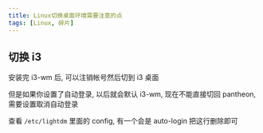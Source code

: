 ```yaml
---
title: Linux切换桌面环境需要注意的点
tags: [Linux, 碎片]
---
```


## 切换 i3

安装完 i3-wm 后, 可以注销帐号然后切到 i3 桌面

但是如果你设置了自动登录, 以后就会默认 i3-wm, 现在不能直接切回 pantheon, 需要设置取消自动登录

查看 `/etc/lightdm` 里面的 config, 有一个会是 auto-login 把这行删除即可